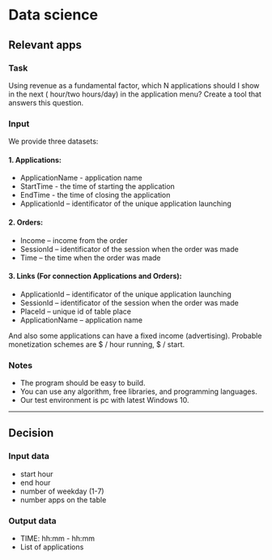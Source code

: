 # Data science
## Relevant apps
### Task
Using revenue as a fundamental factor, which N applications should I
show in the next ( hour/two hours/day) in the application menu?
Create a tool that answers this question.

### Input
We provide three datasets:

#### 1. Applications:
* ApplicationName - application name
* StartTime - the time of starting the application
* EndTime - the time of closing the application
* ApplicationId – identificator of the unique application launching

#### 2. Orders:
* Income – income from the order
* SessionId – identificator of the session when the order was made
* Time – the time when the order was made

#### 3. Links (For connection Applications and Orders):
* ApplicationId – identificator of the unique application launching
* SessionId – identificator of the session when the order was made
* PlaceId – unique id of table place
* ApplicationName – application name

And also some applications can have a fixed income (advertising).
Probable monetization schemes are $ / hour running, $ / start.

### Notes
* The program should be easy to build.
* You can use any algorithm, free libraries, and programming
languages.
* Our test environment is pc with latest Windows 10.

----
## Decision
### Input data
* start hour
* end hour
* number of weekday (1-7)
* number apps on the table
### Output data
* TIME: hh:mm - hh:mm
* List of applications
